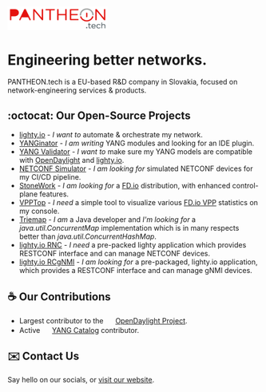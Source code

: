 <img src="https://github.com/PANTHEONtech/.github/blob/main/PT-logo-update.png?raw=true" width="200">

# Engineering better networks.

PANTHEON.tech is a EU-based R&D company in Slovakia, focused on network-engineering services & products.

## :octocat: Our Open-Source Projects

- [lighty.io](https://lighty.io) - _I want to_ automate & orchestrate my network.
- [YANGinator](https://github.com/PANTHEONtech/YANGinator) - _I am writing_ YANG modules and looking for an IDE plugin.
- [YANG Validator](https://github.com/PANTHEONtech/lighty-yang-validator) - _I want to_ make sure my YANG models are compatible with [OpenDaylight](https://opendaylight.org/) and [lighty.io](https://lighty.io).
- [NETCONF Simulator](https://github.com/PANTHEONtech/lighty-netconf-simulator) - _I am looking for_ simulated NETCONF devices for my CI/CD pipeline. 
- [StoneWork](https://github.com/PANTHEONtech/StoneWork) - _I am looking for_ a [FD.io](https://fd.io/) distribution, with enhanced control-plane features. 
- [VPPTop](https://github.com/PANTHEONtech/vpptop) - _I need_ a simple tool to visualize various [FD.io VPP](https://fd.io/) statistics on my console. 
- [Triemap](https://github.com/PANTHEONtech/triemap) - _I am_ a Java developer and _I'm looking for_ a *java.util.ConcurrentMap* implementation which is in many respects better than *java.util.ConcurrentHashMap*.
- [lighty.io RNC](https://github.com/PANTHEONtech/lighty/tree/master/lighty-applications/lighty-rnc-app-aggregator) - _I need_ a pre-packed lighty application which provides RESTCONF interface and can manage NETCONF devices. 
- [lighty.io RCgNMI](https://github.com/PANTHEONtech/lighty/tree/master/lighty-applications/lighty-rcgnmi-app-aggregator) - _I am looking for_ a pre-packaged, lighty.io application, which provides a RESTCONF interface and can manage gNMI devices. 

## ☕ Our Contributions

- Largest contributor to the <img src="https://www.opendaylight.org/favicon.ico" width="16" height="16"> [OpenDaylight Project](https://www.opendaylight.org/).
- Active <img src="https://www.yangcatalog.org/favicon.ico" width="16" height="16"> [YANG Catalog](https://github.com/YangCatalog) contributor.

## ✉️ Contact Us
Say hello on our socials, or [visit our website](https://pantheon.tech/contact-us/).
